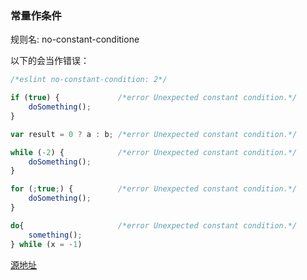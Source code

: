 ### 常量作条件
规则名: no-constant-conditione

以下的会当作错误：
```js
/*eslint no-constant-condition: 2*/

if (true) {             /*error Unexpected constant condition.*/
    doSomething();
}

var result = 0 ? a : b; /*error Unexpected constant condition.*/

while (-2) {            /*error Unexpected constant condition.*/
    doSomething();
}

for (;true;) {          /*error Unexpected constant condition.*/
    doSomething();
}

do{                     /*error Unexpected constant condition.*/
    something();
} while (x = -1)
```

[源地址](http://eslint.org/docs/rules/no-constant-condition)
